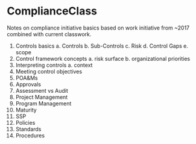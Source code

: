 # ComplianceClass
Notes on compliance initiative basics based on work initiative from ~2017 combined with current classwork.
1. Controls basics
   a. Controls
   b. Sub-Controls
   c. Risk
   d. Control Gaps
   e. scope
2. Control framework concepts
   a. risk surface
   b. organizational priorities
4. Interpreting controls
   a. context
6. Meeting control objectives
7. POA&Ms
8. Approvals
9. Assessment vs Audit
10. Project Management
11. Program Management
12. Maturity
13. SSP
14. Policies
15. Standards
16. Procedures
